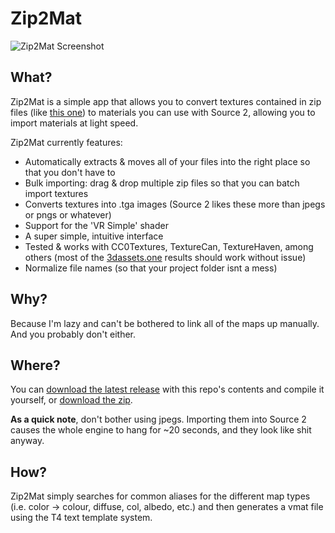 # Zip2Mat

![Zip2Mat Screenshot](https://user-images.githubusercontent.com/12881812/115393441-9b468f80-a1d9-11eb-94cf-88bf91183fca.png)

## What?

Zip2Mat is a simple app that allows you to convert textures contained in zip files 
(like [this one](https://cc0textures.com/view?id=Metal022)) to materials you can use with Source 2, allowing you to import
materials at light speed.

Zip2Mat currently features:

- Automatically extracts & moves all of your files into the right place so that you don't have to
- Bulk importing: drag & drop multiple zip files so that you can batch import textures
- Converts textures into .tga images (Source 2 likes these more than jpegs or pngs or whatever)
- Support for the 'VR Simple' shader
- A super simple, intuitive interface
- Tested & works with CC0Textures, TextureCan, TextureHaven, among others (most of the [3dassets.one](https://3dassets.one/)
results should work without issue)
- Normalize file names (so that your project folder isnt a mess)

## Why?

Because I'm lazy and can't be bothered to link all of the maps up manually. And you probably don't either.

## Where?

You can [download the latest release](https://github.com/xezno/Zip2Mat/releases) with this repo's contents and compile it
yourself, or [download the zip](https://github.com/xezno/Zip2Mat/archive/refs/heads/main.zip).

**As a quick note**, don't bother using jpegs. Importing them into Source 2 causes the whole engine to hang for ~20 seconds,
and they look like shit anyway.

## How?

Zip2Mat simply searches for common aliases for the different map types (i.e. color -> colour, diffuse, col, albedo, etc.)
and then generates a vmat file using the T4 text template system.
